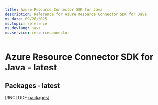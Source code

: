 ```yaml
---
title: Azure Resource Connector SDK for Java
description: Reference for Azure Resource Connector SDK for Java
ms.date: 09/26/2025
ms.topic: reference
ms.devlang: java
ms.service: resourceconnector
---
```

# Azure Resource Connector SDK for Java - latest
## Packages - latest
[!INCLUDE [packages](resource-connector-index.md)]